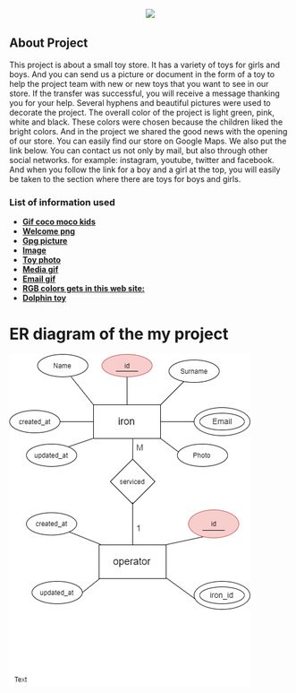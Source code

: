 <p align="center"><a href="#" target="_blank"><img src="https://cdn.shortpixel.ai/client/q_glossy,ret_img,w_250,h_110/https://cocomocokids.com/wp-content/uploads/2019/10/CocoMocoAnimatedLogoTransparent.gif" width="400"></a></p>



## About Project

   This project is about a small toy store. It has a variety of toys for girls and boys. And you can send us a picture or document in the form of a toy to help the project team with new or new toys that you want to see in our store. If the transfer was successful, you will receive a message thanking you for your help. Several hyphens and beautiful pictures were used to decorate the project. The overall color of the project is light green, pink, white and black. 
These colors were chosen because the children liked the bright colors. And in the project we shared the good news with the opening of our store. You can easily find our store on Google Maps. We also put the link below.
You can contact us not only by mail, but also through other social networks. for example: instagram, youtube, twitter and facebook.
And when you follow the link for a boy and a girl at the top, you will easily be taken to the section where there are toys for boys and girls.





### List of information used

- **[Gif coco moco kids](https://cdn.shortpixel.ai/client/q_glossy,ret_img,w_250,h_110/https://cocomocokids.com/wp-content/uploads/2019/10/CocoMocoAnimatedLogoTransparent.gif)**
- **[Welcome png](https://pngimg.com/uploads/welcome/welcome_PNG32.png)**
- **[Gpg picture](https://cdn.shopify.com/s/files/1/0049/3732/products/5_900x.jpg)**
- **[Image](https://images.satu.kz/74140962_74140962.jpg)**
- **[Toy photo](https://sc04.alicdn.com/kf/Hd5d1e13cb6a04fc3ae624d1a8424bda25.jpg)**
- **[Media gif](https://media1.giphy.com/media/95P1vO6r7rsk0/giphy.gif)**
- **[Email gif](https://cdn.dribbble.com/users/135106/screenshots/2433932/po_email.gif)**
- **[RGB colors gets in this web site:](https://www.rapidtables.com/web/color/pink-color.html)**
- **[Dolphin toy](https://ae01.alicdn.com/kf/H10b49eb8cfac4d089761bd29b0c0a1c1v/HUIQIBAO-349Pcs-Girls-Leisure-Luxury-Yacht-Building-Blocks-City-Girl-Friends-Houseboat-Model-Figures-Bricks-Toys.jpg_Q90.jpg_.webp)**

# ER diagram of the my project



![alt text](https://github.com/gaukhar02/project10points/blob/main/pr.png)



